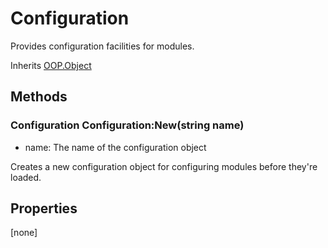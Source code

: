 # Configuration
Provides configuration facilities for modules.

Inherits [OOP.Object](Classes/OOP.Object.md)

## Methods
### Configuration Configuration:New(string name)
- name: The name of the configuration object

Creates a new configuration object for configuring modules before they're loaded.


## Properties
[none]
